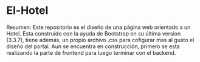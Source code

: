 # El-Hotel
Resumen: Este repositorio es el diseño de una página web orientado a un Hotel.
Esta construido con la ayuda de Bootstrap en su última version (3.3.7), tiene además, un propio archivo .css para cofigurar mas al gusto
el diseño del portal.
Aun se encuentra en construcción, primero se esta realizando la parte de frontend para luego terminar con el backend.


